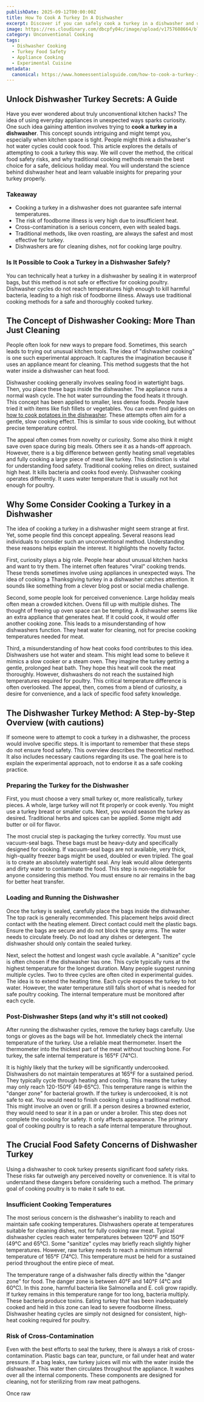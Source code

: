 ```yaml
---
publishDate: 2025-09-12T00:00:00Z
title: How To Cook A Turkey In A Dishwasher
excerpt: Discover if you can safely cook a turkey in a dishwasher and understand the risks. Learn how this unconventional method works, food safety concerns, and better alternatives for delicious turkey.
image: https://res.cloudinary.com/dbcpfy04c/image/upload/v1757608664/blog_image_1757608663_ldxvem.webp
category: Unconventional Cooking
tags:
  - Dishwasher Cooking
  - Turkey Food Safety
  - Appliance Cooking
  - Experimental Cuisine
metadata:
  canonical: https://www.homeessentialsguide.com/how-to-cook-a-turkey-in-a-dishwasher
---
```


## Unlock Dishwasher Turkey Secrets: A Guide

Have you ever wondered about truly unconventional kitchen hacks? The idea of using everyday appliances in unexpected ways sparks curiosity. One such idea gaining attention involves trying to **cook a turkey in a dishwasher**. This concept sounds intriguing and might tempt you, especially when kitchen space is tight. People might think a dishwasher's hot water cycles could cook food. This article explores the details of attempting to cook a turkey this way. We will cover the method, the critical food safety risks, and why traditional cooking methods remain the best choice for a safe, delicious holiday meal. You will understand the science behind dishwasher heat and learn valuable insights for preparing your turkey properly.

### Takeaway

*   Cooking a turkey in a dishwasher does not guarantee safe internal temperatures.
*   The risk of foodborne illness is very high due to insufficient heat.
*   Cross-contamination is a serious concern, even with sealed bags.
*   Traditional methods, like oven roasting, are always the safest and most effective for turkey.
*   Dishwashers are for cleaning dishes, not for cooking large poultry.

### Is It Possible to Cook a Turkey in a Dishwasher Safely?

You can technically heat a turkey in a dishwasher by sealing it in waterproof bags, but this method is not safe or effective for cooking poultry. Dishwasher cycles do not reach temperatures high enough to kill harmful bacteria, leading to a high risk of foodborne illness. Always use traditional cooking methods for a safe and thoroughly cooked turkey.

## The Concept of Dishwasher Cooking: More Than Just Cleaning

People often look for new ways to prepare food. Sometimes, this search leads to trying out unusual kitchen tools. The idea of "dishwasher cooking" is one such experimental approach. It captures the imagination because it uses an appliance meant for cleaning. This method suggests that the hot water inside a dishwasher can heat food.

Dishwasher cooking generally involves sealing food in watertight bags. Then, you place these bags inside the dishwasher. The appliance runs a normal wash cycle. The hot water surrounding the food heats it through. This concept has been applied to smaller, less dense foods. People have tried it with items like fish fillets or vegetables. You can even find guides on [how to cook potatoes in the dishwasher](https://homeessentialsguide.com/how-to-cook-potatoes-in-the-dishwasher). These attempts often aim for a gentle, slow cooking effect. This is similar to sous vide cooking, but without precise temperature control.

The appeal often comes from novelty or curiosity. Some also think it might save oven space during big meals. Others see it as a hands-off approach. However, there is a big difference between gently heating small vegetables and fully cooking a large piece of meat like turkey. This distinction is vital for understanding food safety. Traditional cooking relies on direct, sustained high heat. It kills bacteria and cooks food evenly. Dishwasher cooking operates differently. It uses water temperature that is usually not hot enough for poultry.

## Why Some Consider Cooking a Turkey in a Dishwasher

The idea of cooking a turkey in a dishwasher might seem strange at first. Yet, some people find this concept appealing. Several reasons lead individuals to consider such an unconventional method. Understanding these reasons helps explain the interest. It highlights the novelty factor.

First, curiosity plays a big role. People hear about unusual kitchen hacks and want to try them. The internet often features "viral" cooking trends. These trends sometimes involve using appliances in unexpected ways. The idea of cooking a Thanksgiving turkey in a dishwasher catches attention. It sounds like something from a clever blog post or social media challenge.

Second, some people look for perceived convenience. Large holiday meals often mean a crowded kitchen. Ovens fill up with multiple dishes. The thought of freeing up oven space can be tempting. A dishwasher seems like an extra appliance that generates heat. If it could cook, it would offer another cooking zone. This leads to a misunderstanding of how dishwashers function. They heat water for cleaning, not for precise cooking temperatures needed for meat.

Third, a misunderstanding of how heat cooks food contributes to this idea. Dishwashers use hot water and steam. This might lead some to believe it mimics a slow cooker or a steam oven. They imagine the turkey getting a gentle, prolonged heat bath. They hope this heat will cook the meat thoroughly. However, dishwashers do not reach the sustained high temperatures required for poultry. This critical temperature difference is often overlooked. The appeal, then, comes from a blend of curiosity, a desire for convenience, and a lack of specific food safety knowledge.

## The Dishwasher Turkey Method: A Step-by-Step Overview (with cautions)

If someone were to attempt to cook a turkey in a dishwasher, the process would involve specific steps. It is important to remember that these steps do not ensure food safety. This overview describes the theoretical method. It also includes necessary cautions regarding its use. The goal here is to explain the experimental approach, not to endorse it as a safe cooking practice.

### Preparing the Turkey for the Dishwasher

First, you must choose a very small turkey or, more realistically, turkey pieces. A whole, large turkey will not fit properly or cook evenly. You might use a turkey breast or smaller cuts. Next, you would season the turkey as desired. Traditional herbs and spices can be applied. Some might add butter or oil for flavor.

The most crucial step is packaging the turkey correctly. You must use vacuum-seal bags. These bags must be heavy-duty and specifically designed for cooking. If vacuum-seal bags are not available, very thick, high-quality freezer bags might be used, doubled or even tripled. The goal is to create an absolutely watertight seal. Any leak would allow detergents and dirty water to contaminate the food. This step is non-negotiable for anyone considering this method. You must ensure no air remains in the bag for better heat transfer.

### Loading and Running the Dishwasher

Once the turkey is sealed, carefully place the bags inside the dishwasher. The top rack is generally recommended. This placement helps avoid direct contact with the heating element. Direct contact could melt the plastic bags. Ensure the bags are secure and do not block the spray arms. The water needs to circulate freely. Do not load any dishes or detergent. The dishwasher should only contain the sealed turkey.

Next, select the hottest and longest wash cycle available. A "sanitize" cycle is often chosen if the dishwasher has one. This cycle typically runs at the highest temperature for the longest duration. Many people suggest running multiple cycles. Two to three cycles are often cited in experimental guides. The idea is to extend the heating time. Each cycle exposes the turkey to hot water. However, the water temperature still falls short of what is needed for safe poultry cooking. The internal temperature must be monitored after each cycle.

### Post-Dishwasher Steps (and why it's still not cooked)

After running the dishwasher cycles, remove the turkey bags carefully. Use tongs or gloves as the bags will be hot. Immediately check the internal temperature of the turkey. Use a reliable meat thermometer. Insert the thermometer into the thickest part of the meat without touching bone. For turkey, the safe internal temperature is 165°F (74°C).

It is highly likely that the turkey will be significantly undercooked. Dishwashers do not maintain temperatures at 165°F for a sustained period. They typically cycle through heating and cooling. This means the turkey may only reach 120-150°F (49-65°C). This temperature range is within the "danger zone" for bacterial growth. If the turkey is undercooked, it is not safe to eat. You would need to finish cooking it using a traditional method. This might involve an oven or grill. If a person desires a browned exterior, they would need to sear it in a pan or under a broiler. This step does not complete the cooking for safety. It only affects appearance. The primary goal of cooking poultry is to reach a safe internal temperature throughout.

## The Crucial Food Safety Concerns of Dishwasher Turkey

Using a dishwasher to cook turkey presents significant food safety risks. These risks far outweigh any perceived novelty or convenience. It is vital to understand these dangers before considering such a method. The primary goal of cooking poultry is to make it safe to eat.

### Insufficient Cooking Temperatures

The most serious concern is the dishwasher's inability to reach and maintain safe cooking temperatures. Dishwashers operate at temperatures suitable for cleaning dishes, not for fully cooking raw meat. Typical dishwasher cycles reach water temperatures between 120°F and 150°F (49°C and 65°C). Some "sanitize" cycles may briefly reach slightly higher temperatures. However, raw turkey needs to reach a minimum internal temperature of 165°F (74°C). This temperature must be held for a sustained period throughout the entire piece of meat.

The temperature range of a dishwasher falls directly within the "danger zone" for food. The danger zone is between 40°F and 140°F (4°C and 60°C). In this zone, harmful bacteria like Salmonella and E. coli grow rapidly. If turkey remains in this temperature range for too long, bacteria multiply. These bacteria produce toxins. Eating turkey that has been inadequately cooked and held in this zone can lead to severe foodborne illness. Dishwasher heating cycles are simply not designed for consistent, high-heat cooking required for poultry.

### Risk of Cross-Contamination

Even with the best efforts to seal the turkey, there is always a risk of cross-contamination. Plastic bags can tear, puncture, or fail under heat and water pressure. If a bag leaks, raw turkey juices will mix with the water inside the dishwasher. This water then circulates throughout the appliance. It washes over all the internal components. These components are designed for cleaning, not for sterilizing from raw meat pathogens.

Once raw